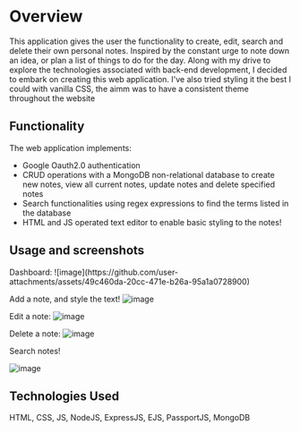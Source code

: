 <h1> Overview </h1>

This application gives the user the functionality to create, edit, search and delete their own personal notes.
Inspired by the constant urge to note down an idea, or plan a list of things to do for the day.
Along with my drive to explore the technologies associated with back-end development, I decided to embark on creating this web application.
I've also tried styling it the best I could with vanilla CSS, the aimm was to have a consistent theme throughout the website

<h2> Functionality </h2>

The web application implements:
- Google Oauth2.0 authentication
- CRUD operations with a MongoDB non-relational database to create new notes, view all current notes, update notes and delete specified notes
- Search functionalities using regex expressions to find the terms listed in the database
- HTML and JS operated text editor to enable basic styling to the notes!

<h2> Usage and screenshots </h2>
Dashboard:
![image](https://github.com/user-attachments/assets/49c460da-20cc-471e-b26a-95a1a0728900)

Add a note, and style the text!
![image](https://github.com/user-attachments/assets/c873e529-83fb-4485-b224-cfc64ca99675)

Edit a note:
![image](https://github.com/user-attachments/assets/09375a6b-745e-47d2-bbf1-bd8843f10271)

Delete a note:
![image](https://github.com/user-attachments/assets/3726a077-6a60-4d74-8225-b92a8274c73a)

Search notes!

![image](https://github.com/user-attachments/assets/15347558-0438-4e1f-9d2d-72887872060d)

<h2> Technologies Used </h2>

HTML, CSS, JS, NodeJS, ExpressJS, EJS, PassportJS, MongoDB
